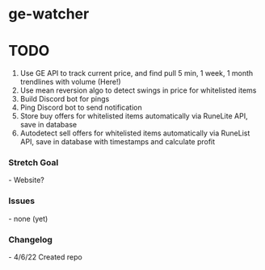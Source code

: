 # ge-watcher
<h1>TODO</h1>
<ol>
  <li>Use GE API to track current price, and find pull 5 min, 1 week, 1 month trendlines with volume (Here!)</li>
  <li>Use mean reversion algo to detect swings in price for whitelisted items</li>
  <li>Build Discord bot for pings</li>
  <li>Ping Discord bot to send notification</li>
  <li>Store buy offers for whitelisted items automatically via RuneLite API, save in database</li>
  <li>Autodetect sell offers for whitelisted items automatically via RuneList API, save in database with timestamps and calculate profit</li>
</ol>

<h3>Stretch Goal</h3>
- Website?

<h3>Issues</h3>
- none (yet)

<h3>Changelog</h3>
- 4/6/22 Created repo
